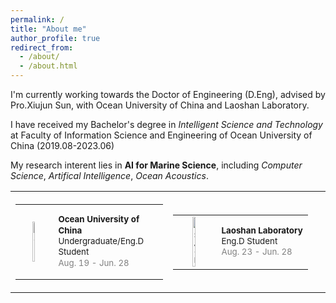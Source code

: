 ```yaml
---
permalink: /
title: "About me"
author_profile: true
redirect_from: 
  - /about/
  - /about.html
---
```


I'm currently working towards the Doctor of Engineering (D.Eng), advised by Pro.Xiujun Sun, with Ocean University of China and Laoshan Laboratory.

I have received my Bachelor's degree in *Intelligent Science and Technology* at Faculty of Information Science and Engineering of Ocean University of China (2019.08-2023.06)

My research interent lies in **AI for Marine Science**, including *Computer Science*, *Artifical Intelligence*, *Ocean Acoustics*.




<table align="center" width="100%">
    <tbody>
        <tr>
            <th width="50%" align="center">
                <table>
                    <tr>
                        <td align="center" valign="middle">
                            <a href="http://www.ouc.edu.cn">
                                <img src="img/ouc.png" alt="sym" width="25%">
                            </a>
                        </td>
                        <td align="left" valign="middle" style="padding-left: 10px;">
                            <p style="font-size:10pt; line-height:1.3;">
                                <b>Ocean University of China</b><br>
                                Undergraduate/Eng.D Student<br>
                                <span style="color:#808080">Aug. 19 - Jun. 28</span>
                            </p>
                        </td>
                    </tr>
                </table>
            </th>
            <th width="50%" align="center">
                <table>
                    <tr>
                        <td align="center" valign="middle">
                            <a href="http://www.lsnl.cn">
                                <img src="img/laoshan.png" alt="sym" width="30%">
                            </a>
                        </td>
                        <td align="left" valign="middle" style="padding-left: 10px;">
                            <p style="font-size:10pt; line-height:1.3;">
                                <b>Laoshan Laboratory</b><br>
                                Eng.D Student<br>
                                <span style="color:#808080">Aug. 23 - Jun. 28</span>
                            </p>
                        </td>
                    </tr>
                </table>
            </th>
        </tr>
    </tbody>
</table>


